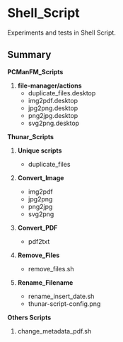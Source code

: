 # Shell_Script

Experiments and tests in Shell Script.

## Summary

**PCManFM_Scripts**

1. **file-manager/actions**
	- duplicate_files.desktop
	- img2pdf.desktop
	- jpg2png.desktop
	- png2jpg.desktop
	- svg2png.desktop

**Thunar_Scripts**

1. **Unique scripts**
	- duplicate_files

2. **Convert_Image**
	- img2pdf
	- jpg2png
	- png2jpg
	- svg2png

3. **Convert_PDF**
	- pdf2txt

4. **Remove_Files**
	- remove_files.sh

5. **Rename_Filename**
	- rename_insert_date.sh
	- thunar-script-config.png

**Others Scripts**

1. change_metadata_pdf.sh
